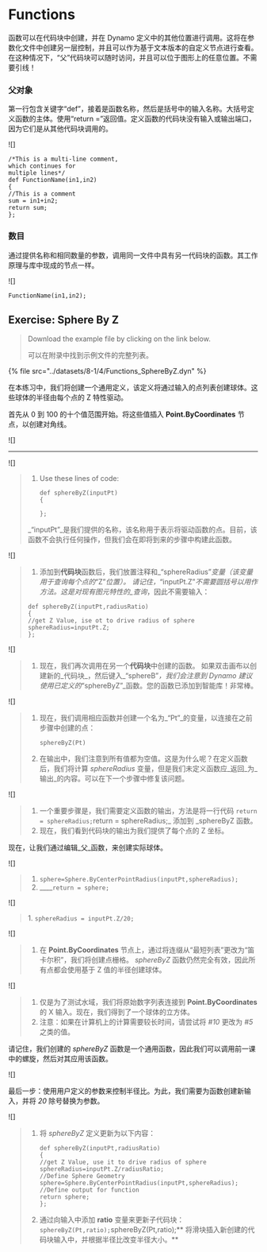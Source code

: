# Functions

函数可以在代码块中创建，并在 Dynamo 定义中的其他位置进行调用。这将在参数化文件中创建另一层控制，并且可以作为基于文本版本的自定义节点进行查看。在这种情况下，“父”代码块可以随时访问，并且可以位于图形上的任意位置。不需要引线！

### 父对象

第一行包含关键字“def”，接着是函数名称，然后是括号中的输入名称。大括号定义函数的主体。使用“return =”返回值。定义函数的代码块没有输入或输出端口，因为它们是从其他代码块调用的。

![]

```
/*This is a multi-line comment,
which continues for
multiple lines*/
def FunctionName(in1,in2)
{
//This is a comment
sum = in1+in2;
return sum;
};
```

### 数目

通过提供名称和相同数量的参数，调用同一文件中具有另一代码块的函数。其工作原理与库中现成的节点一样。

![]

```
FunctionName(in1,in2);
```

## Exercise: Sphere By Z

> Download the example file by clicking on the link below.
>
> 可以在附录中找到示例文件的完整列表。

{% file src="../datasets/8-1/4/Functions_SphereByZ.dyn" %}

在本练习中，我们将创建一个通用定义，该定义将通过输入的点列表创建球体。这些球体的半径由每个点的 Z 特性驱动。

首先从 0 到 100 的十个值范围开始。将这些值插入 **Point.ByCoordinates** 节点，以创建对角线。

![]

****

![]

> 1. Use these lines of code:
>
>    ```
>    def sphereByZ(inputPt)
>    {
>    
>    };
>    ```
>
> _“inputPt”_是我们提供的名称，该名称用于表示将驱动函数的点。目前，该函数不会执行任何操作，但我们会在即将到来的步骤中构建此函数。

![]

> 1. 添加到**代码块**函数后，我们放置注释和_“sphereRadius”_变量（该变量用于查询每个点的_“Z”_位置）。 请记住，_“inputPt.Z”_不需要圆括号以用作方法。这是对现有图元特性的_查询_，因此不需要输入：
>
> ```
> def sphereByZ(inputPt,radiusRatio)
> {
> //get Z Value, ise ot to drive radius of sphere
> sphereRadius=inputPt.Z;
> };
> ```

![]

> 1. 现在，我们再次调用在另一个**代码块**中创建的函数。 如果双击画布以创建新的_代码块_，然后键入_“sphereB”_，我们会注意到 Dynamo 建议使用已定义的_“sphereByZ”_函数。您的函数已添加到智能库！非常棒。

![]

> 1. 现在，我们调用相应函数并创建一个名为_“Pt”_的变量，以连接在之前步骤中创建的点：
>
>    ```
>    sphereByZ(Pt)
>    ```
> 2. 在输出中，我们注意到所有值都为空值。这是为什么呢？在定义函数后，我们将计算 _sphereRadius_ 变量，但是我们未定义函数应_返回_为_输出_的内容。可以在下一个步骤中修复该问题。

![]

> 1. 一个重要步骤是，我们需要定义函数的输出，方法是将一行代码 `return = sphereRadius;`return = sphereRadius;_ 添加到 _sphereByZ 函数。
> 2. 现在，我们看到代码块的输出为我们提供了每个点的 Z 坐标。

现在，让我们通过编辑_父_函数，来创建实际球体。

![]

> 1. `sphere=Sphere.ByCenterPointRadius(inputPt,sphereRadius);`
> 2. ____`return = sphere;`

![]

> 1\. `sphereRadius = inputPt.Z/20;`

![]

> 1. 在 **Point.ByCoordinates** 节点上，通过将连缀从“最短列表”更改为“笛卡尔积”，我们将创建点栅格。 _sphereByZ_ 函数仍然完全有效，因此所有点都会使用基于 Z 值的半径创建球体。

![]

> 1. 仅是为了测试水域，我们将原始数字列表连接到 **Point.ByCoordinates** 的 X 输入。现在，我们得到了一个球体的立方体。
> 2. 注意：如果在计算机上的计算需要较长时间，请尝试将 _#10_ 更改为 _#5_ 之类的值。

请记住，我们创建的 _sphereByZ_ 函数是一个通用函数，因此我们可以调用前一课中的螺旋，然后对其应用该函数。

![]

最后一步：使用用户定义的参数来控制半径比。为此，我们需要为函数创建新输入，并将 _20_ 除号替换为参数。

![]

> 1. 将 _sphereByZ_ 定义更新为以下内容：
>
>    ```
>    def sphereByZ(inputPt,radiusRatio)
>    {
>    //get Z Value, use it to drive radius of sphere
>    sphereRadius=inputPt.Z/radiusRatio;
>    //Define Sphere Geometry
>    sphere=Sphere.ByCenterPointRadius(inputPt,sphereRadius);
>    //Define output for function
>    return sphere;
>    };
>    ```
> 2. 通过向输入中添加 **ratio** 变量来更新子代码块：`sphereByZ(Pt,ratio);`sphereByZ(Pt,ratio);** 将滑块插入新创建的代码块输入中，并根据半径比改变半径大小。**
